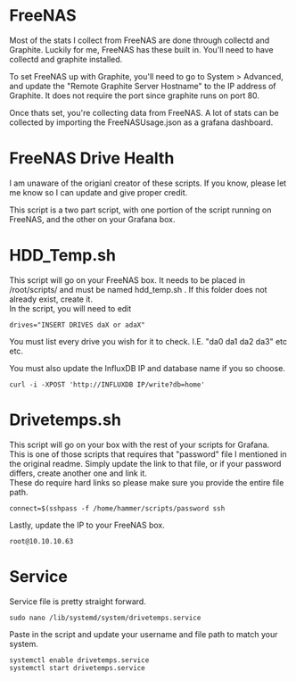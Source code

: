 # FreeNAS
Most of the stats I collect from FreeNAS are done through collectd and Graphite. Luckily for me, FreeNAS has these built in.
You'll need to have collectd and graphite installed. 

To set FreeNAS up with Graphite, you'll need to go to System > Advanced, and update the "Remote Graphite Server Hostname" to the IP address of Graphite. It does not require the port since graphite runs on port 80. 

Once thats set, you're collecting data from FreeNAS. A lot of stats can be collected by importing the FreeNASUsage.json as a grafana dashboard.

# FreeNAS Drive Health

I am unaware of the origianl creator of these scripts. If you know, please let me know so I can update and give proper credit.   

This script is a two part script, with one portion of the script running on FreeNAS, and the other on your Grafana box.   

# HDD_Temp.sh
This script will go on your FreeNAS box. It needs to be placed in /root/scripts/ and must be named hdd_temp.sh . If this folder does not already exist, create it.   
In the script, you will need to edit 
```
drives="INSERT DRIVES daX or adaX"
```
You must list every drive you wish for it to check. I.E. "da0 da1 da2 da3" etc etc. 

You must also update the InfluxDB IP and database name if you so choose.
```
curl -i -XPOST 'http://INFLUXDB IP/write?db=home'
```

# Drivetemps.sh
This script will go on your box with the rest of your scripts for Grafana.  
This is one of those scripts that requires that "password" file I mentioned in the original readme. Simply update the link to that file, or if your password differs, create another one and link it.   
These do require hard links so please make sure you provide the entire file path.   
```
connect=$(sshpass -f /home/hammer/scripts/password ssh
```
Lastly, update the IP to your FreeNAS box. 
```
root@10.10.10.63
```

# Service
Service file is pretty straight forward. 
```
sudo nano /lib/systemd/system/drivetemps.service
```

Paste in the script and update your username and file path to match your system. 

```
systemctl enable drivetemps.service
systemctl start drivetemps.service
```
